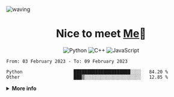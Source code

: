  ![waving](https://capsule-render.vercel.app/api?type=waving&height=90&color=gradient)
<h1 align="center">Nice to meet <a href="www.klqd.github.io">Me</a>👋</h1>

<div align="center">
  
  ![Python](https://img.shields.io/badge/python-3670A0?style=for-the-badge&logo=python&logoColor=ffdd54)
  ![C++](https://img.shields.io/badge/c++-%2300599C.svg?style=for-the-badge&logo=c%2B%2B&logoColor=white)
  ![JavaScript](https://img.shields.io/badge/javascript-%23323330.svg?style=for-the-badge&logo=javascript&logoColor=%23F7DF1E)
 </div>

 <!--START_SECTION:waka-->

```text
From: 03 February 2023 - To: 09 February 2023

Python                   █████████████████████░░░░   84.20 %
Other                    ███▒░░░░░░░░░░░░░░░░░░░░░   12.85 %
```

<!--END_SECTION:waka-->

<details close="true">

  <summary><b>More info</b></summary>

  ```  
  Nothin' here...
  ```
 </details>


 
